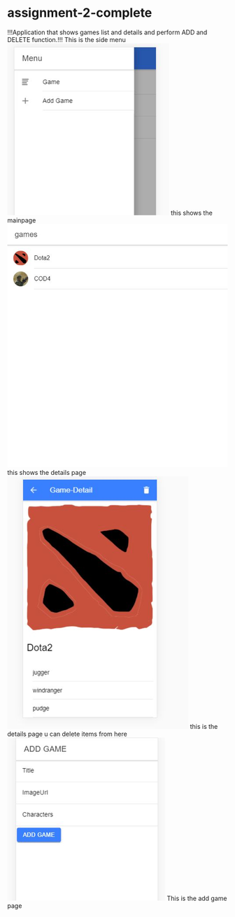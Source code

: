 # assignment-2-complete
!!!Application that shows games list and details and perform ADD and DELETE function.!!!
This is the side menu
<img src="menu.JPG"></img>
this shows the mainpage
<img src="mainpage.JPG"></img>
this shows the details page 
<img src="details page.JPG"></img>
this is the details page u can delete items from here
<img src="add game.JPG"></img>
This is the add game page 
